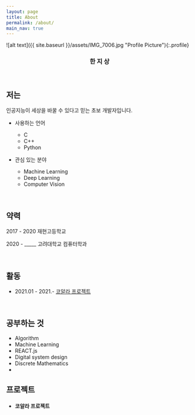 ```yaml
---
layout: page
title: About
permalink: /about/
main_nav: true
---
```


![alt text]({{ site.baseurl }}/assets/IMG_7006.jpg "Profile Picture"){:.profile}


### <center>한 지 상</center>




<br>

## 저는
인공지능이 세상을 바꿀 수 있다고 믿는 초보 개발자입니다. 

- 사용하는 언어
    - C
    - C++
    - Python

- 관심 있는 분야
    - Machine Learning
    - Deep Learning
    - Computer Vision

<br>

## 약력
2017 - 2020 재현고등학교

2020 - _____ 고려대학교 컴퓨터학과

<br>

## 활동
- 2021.01 - 2021.- <a href="#coala"> 코알라 프로젝트 </a>

<br>

## 공부하는 것
- Algorithm
- Machine Learning
- REACT.js
- Digital system design
- Discrete Mathematics
- 
## 프로젝트
- <h4 id="coala">코알라 프로젝트</h4> 


<br>